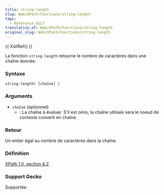 ```yaml
---
title: string-length
slug: Web/XPath/Functions/string-length
tags:
  - Référence_XSLT
translation_of: Web/XPath/Functions/string-length
original_slug: Web/XPath/Fonctions/string-length
---
```

{{ XsltRef() }}

La fonction `string-length` retourne le nombre de caractères dans une chaîne donnée.

### Syntaxe

```
string-length( [chaîne] )
```

### Arguments

- `chaîne` (optionnel)
  - : La chaîne à évaluer. S'il est omis, la chaîne utilisée sera le noeud de contexte converti en chaîne.

### Retour

Un entier égal au nombre de caractères dans la chaîne.

### Définition

[XPath 1.0, section 4.2](http://www.w3.org/TR/xpath#function-string-length).

### Support Gecko

Supportée.
